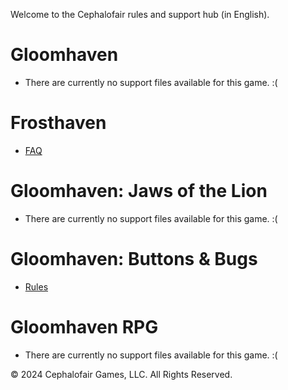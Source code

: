 <link rel="stylesheet" href="override-markdown-styles.css"/>

Welcome to the Cephalofair rules and support hub (in English).

# Gloomhaven

- There are currently no support files available for this game. :(

# Frosthaven

- [FAQ](https://valancedbreakfast.github.io/cephalofair-rules-site-testing/en/fh-faq/)

# Gloomhaven: Jaws of the Lion

- There are currently no support files available for this game. :(

# Gloomhaven: Buttons & Bugs

- [Rules](https://valancedbreakfast.github.io/cephalofair-rules-site-testing/en/mm-rules/)

# Gloomhaven RPG

- There are currently no support files available for this game. :(


© 2024 Cephalofair Games, LLC. All Rights Reserved.
